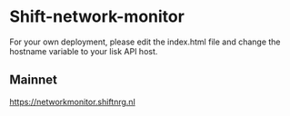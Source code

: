 # Shift-network-monitor


For your own deployment, please edit the index.html file and change the hostname variable to your lisk API host.


## Mainnet

https://networkmonitor.shiftnrg.nl

